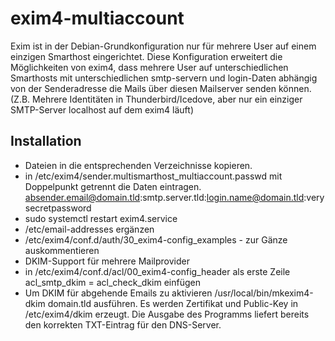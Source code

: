 # exim4-multiaccount

Exim ist in der Debian-Grundkonfiguration nur für mehrere User auf einem einzigen Smarthost eingerichtet.
Diese Konfiguration erweitert die Möglichkeiten von exim4, dass mehrere User auf unterschiedlichen Smarthosts mit unterschiedlichen smtp-servern und login-Daten abhängig von der Senderadresse die Mails über diesen Mailserver senden können. (Z.B. Mehrere Identitäten in Thunderbird/Icedove, aber nur ein einziger SMTP-Server localhost auf dem exim4 läuft)

## Installation
* Dateien in die entsprechenden Verzeichnisse kopieren.
* in /etc/exim4/sender.multismarthost_multiaccount.passwd mit Doppelpunkt getrennt die Daten eintragen.
	absender.email@domain.tld:smtp.server.tld:login.name@domain.tld:verysecretpassword
* sudo systemctl restart exim4.service 
* /etc/email-addresses ergänzen
* /etc/exim4/conf.d/auth/30_exim4-config_examples - zur Gänze auskommentieren 
* DKIM-Support für mehrere Mailprovider
* in /etc/exim4/conf.d/acl/00_exim4-config_header als erste Zeile 
	acl_smtp_dkim = acl_check_dkim
  einfügen
* Um DKIM für abgehende Emails zu aktivieren
	/usr/local/bin/mkexim4-dkim domain.tld
  ausführen. Es werden Zertifikat und Public-Key in /etc/exim4/dkim erzeugt. Die Ausgabe des Programms liefert bereits den korrekten TXT-Eintrag für den DNS-Server.

